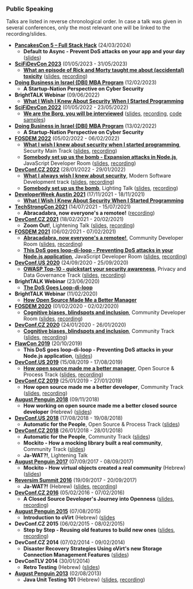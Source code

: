 ### Public Speaking

Talks are listed in reverse chronological order. In case a talk was given in several conferences, only the most relevant one will be linked to the recording/slides.

- **[PancakesCon 5 – Full Stack Hack](https://pancakescon.com/2024-conference-information/)** (24/03/2024)
  - **Default to Async - Prevent DoS attacks on your app and your day** ([slides](https://www.slideshare.net/slideshow/default-to-async-prevent-dos-attacks-on-your-app-and-your-day/266945946))
- **[SciFiDevCon 2023](https://www.scifidevcon.com/courses/2023-may-the-fourth-event)** (01/05/2023 - 31/05/2023)
  - **[What an episode of Rick and Morty taught me about (accidental) toxicity](https://www.scifidevcon.com/courses/2023-may-the-fourth-event/contents/6445c71664185)** ([slides](https://www.slideshare.net/AllonMureinik/what-an-episode-of-rick-and-morty-taught-me-about-accidental-toxicity), [recording](https://youtu.be/yp_sspeVrS4))
- **[Doing Business in Israel (DBI) MBA Program](https://en-coller.tau.ac.il/the-programs/dbi)** (12/02/2023)
    - **A Startup-Nation Perspective on Cyber Security**
- **BrightTALK Webinar** (09/06/2022)
    - **[What I Wish I Knew About Security When I Started Programming](https://www.brighttalk.com/webcast/13983/541479)**
- **[SciFiDevCon 2022](https://www.scifidevcon.com/courses/scifidevcon-presents-31-days-of-may-the-fourth-be-with-you-2022)** (01/05/2022 - 23/05/2022)
    - **[We are the Borg, you will be interviewed](https://www.scifidevcon.com/courses/scifidevcon-presents-31-days-of-may-the-fourth-be-with-you-2022/contents/63dd5e802a2dc)** ([slides](https://www.slideshare.net/AllonMureinik/we-are-the-borg-you-will-be-interviewed/), [recording](https://youtu.be/kiSVdnKy7fM), [code samples](https://github.com/mureinik/we-are-the-borg))
- **[Doing Business in Israel (DBI) MBA Program](https://en-coller.tau.ac.il/the-programs/dbi)** (13/02/2022)
    - **A Startup-Nation Perspective on Cyber Security**
- **[FOSDEM 2022](https://fosdem.org/2022/)** (05/02/2022 - 06/02/2022)
    - **[What I wish I knew about security when I started programming](https://fosdem.org/2022/schedule/event/security_wishes/)**, Security Main Track ([slides](https://fosdem.org/2022/schedule/event/security_wishes/attachments/slides/4888/export/events/attachments/security_wishes/slides/4888/What_I_wish_I_knew_about_security.pdf), [recording](https://video.fosdem.org/2022/M.security/security_wishes.webm))
    - **[Somebody set up us the bomb - Expansion attacks in Node.js](https://fosdem.org/2022/schedule/event/somebody_set_up_us_the_bomb/)**, JavaScript Developer Room ([slides](https://fosdem.org/2022/schedule/event/somebody_set_up_us_the_bomb/attachments/slides/4868/export/events/attachments/somebody_set_up_us_the_bomb/slides/4868/Somebody_set_up_us_the_bomb_Allon_Mureinik_FOSDEM_2022.pdf), [recording](https://video.fosdem.org/2022/D.javascript/somebody_set_up_us_the_bomb.webm))
- **[DevConf.CZ 2022](https://devconfcz2022.sched.com/)** (28/01/2022 - 29/01/2022)
    - **[What I always wish I knew about security](https://devconfcz2022.sched.com/event/siEy/what-i-always-wish-i-knew-about-security)**, Modern Software Development track ([slides](https://static.sched.com/hosted_files/devconfcz2022/2d/What%20I%20wish%20I%20knew%20about%20security.pdf), [recording](https://www.youtube.com/watch?v=peZmUf8RUw0))
    - **[Somebody set up us the bomb](https://devconfcz2022.sched.com/event/vvvF/lightning-talks)**, Lighting Talk ([slides](https://static.sched.com/hosted_files/devconfcz2022/14/Somebody%20set%20up%20us%20the%20bomb%20-%20Allon%20Mureinik%20DevConfCZ%202022.pdf), [recording](https://youtu.be/WJkwJBrhTfk))
- **[DeveloperWeek Austin 2021](https://hopin.com/events/developerweek-austin-2021)** (17/11/2021 - 18/11/2021)
    - **[What I Wish I Knew About Security When I Started Programming](https://emamo.com/event/developerweek-austin-2021/s/what-i-wish-i-knew-about-security-when-i-started-programming-oz9rBW)**
- **[TechStrongCon 2021](https://www.mediaopsevents.com/techstrongcon)** (14/07/2021 - 15/07/2021)
    - **Abracadabra, now everyone's a remotee!** ([recording](https://vimeo.com/digitalanarchist/download/571734205/18152352d3))
- **[DevConf.CZ 2021](https://devconfcz2021.sched.com/)** (18/02/2021 - 20/02/2021)
    - **Zoom Out!**, Lightening Talk ([slides](https://www.slideshare.net/AllonMureinik/zoom-out-246027668/AllonMureinik/zoom-out-246027668), [recording](https://www.youtube.com/watch?v=peZmUf8RUw0))
- **[FOSDEM 2021](https://fosdem.org/2021/)** (06/02/2021 - 07/02/2021)
    - **[Abracadabra, now everyone's a remotee!](https://fosdem.org/2021/schedule/event/community_devroom_abracadabra_everyones_remote/)**, Community Developer Room ([slides](https://fosdem.org/2021/schedule/event/community_devroom_abracadabra_everyones_remote/attachments/slides/4546/export/events/attachments/community_devroom_abracadabra_everyones_remote/slides/4546/Abracadbra.pdf), [recording](https://video.fosdem.org/2021/D.community/community_devroom_abracadabra_everyones_remote.webm))
    - **[This DoS goes loop-di-loop - Preventing DoS attacks in your Node.js application](https://fosdem.org/2021/schedule/event/dos/)**, JavaScript Developer Room ([slides](https://fosdem.org/2021/schedule/event/dos/attachments/audio/4548/export/events/attachments/dos/audio/4548/This_dos_goes_loop_di_loop_slides.pdf), [recording](https://video.fosdem.org/2021/D.javascript/dos.webm))
- **[DevConf.US 2020](https://devconfus2020.sched.com/)** (24/09/2020 - 25/09/2020)
    - **[OWASP Top-10 - quickstart your security awareness](https://devconfus2020.sched.com/event/dyLC/owasp-top-10-quickstart-your-security-awareness)**, Privacy and Data Governance Track ([slides](https://www.slideshare.net/AllonMureinik/devconfus-2020-owasp-top-10-allon-mureinik), [recording](https://www.youtube.com/watch?v=6Z5hlgZQQt0))
- **BrightTALK Webinar** (23/06/2020)
    - **[The DoS Goes Loop-di-loop](https://www.brighttalk.com/webcast/13983/400475)**
- **BrightTALK Webinar** (11/02/2020)
    - **[How Open Source Made Me a Better Manager](https://www.brighttalk.com/webcast/13983/376375)**
- **[FOSDEM 2020](https://fosdem.org/2020/)** (01/02/2020 - 02/02/2020)
    - **[Cognitive biases, blindspots and inclusion](https://archive.fosdem.org/2020/schedule/event/cognitivebias/)**, Community Developer Room ([slides](https://archive.fosdem.org/2020/schedule/event/cognitivebias/attachments/slides/3693/export/events/attachments/cognitivebias/slides/3693/cognitive_bias_fosdem2020.pdf), [recording](https://video.fosdem.org/2020/UB5.230/cognitivebias.mp4]))
- **[DevConf.CZ 2020](https://devconfcz2020a.sched.com/)** (24/01/2020 - 26/01/2020)
    - **[Cognitive biases, blindspots and inclusion](https://devconfcz2020a.sched.com/event/YOoH/cognitive-biases-blindspots-and-inclusion)**, Community Track ([slides](https://static.sched.com/hosted_files/devconfcz2020a/da/Cognitive%20biases%2C%20blind%20spots%20and%20inclusion.pdf), [recording](https://www.youtube.com/watch?v=HB6pLEJTJaA))
- **[FlawCon 2019](https://2019.flawcon.xyz/)** (20/10/2019)
    - **This DoS goes loop-di-loop - Preventing DoS attacks in your Node.js application**, ([slides](https://www.slideshare.net/AllonMureinik/this-dos-goes-loopdiloop))
- **[DevConf.US 2019](https://devconfus2019.sched.com/)** (15/08/2019 - 17/08/2019)
    - **[How open source made me a better manager](https://devconfus2019.sched.com/event/RFDl/how-open-source-made-me-a-better-manager)**, Open Source & Process Track ([slides](https://static.sched.com/hosted_files/devconfus2019/8f/How%20open%20source%20made%20me%20a%20better%20manager.pdf), [recording](https://www.youtube.com/watch?v=6IYKnLIRttU))
- **[DevConf.CZ 2019](https://devconfcz2019.sched.com)** (25/01/2019 - 27/01/2019)
    - **How open source made me a better developer**, Community Track ([slides](https://www.slideshare.net/AllonMureinik/how-working-on-open-source-made-me-a-better-closed-source-developer), [recording](https://www.youtube.com/watch?v=W9afb-1QQxc))
- **[August Penguin 2018](http://ap.hamakor.org.il/2018/en/index.html)** (09/11/2018)
    - **How working on open source made me a better closed source developer** (Hebrew) ([slides](https://www.slideshare.net/AllonMureinik/how-working-on-open-source-made-me-a-better-closed-source-developer))
- **[DevConf.US 2018](https://devconfus2018.sched.com/)** (17/08/2018 - 19/08/2018)
    - **Automatic for the People**, Open Source & Process Track ([slides](https://www.slideshare.net/AllonMureinik/automatic-for-the-people-110570873))
- **[DevConf.CZ 2018](https://devconfcz2018.sched.com)** (26/01/2018 - 28/01/2018)
    - **Automatic for the People**, Community Track ([slides](https://www.slideshare.net/AllonMureinik/automatic-for-the-people))
    - **Mockito - How a mocking library built a real community**, Community Track ([slides](https://www.slideshare.net/AllonMureinik/mockito-how-a-mocking-library-built-a-real-community))
    - **Ja-WAT?!**, Lightening Talk
- **[August Penguin 2017](http://ap.hamakor.org.il/2017/en.)** (07/09/2017 - 08/09/2017)
    - **Mockito - How virtual objects created a real community** (Hebrew) ([slides](http://www.slideshare.net/AllonMureinik/mockito-how-a-mocking-library-built-a-real-community-august-penguin-2017))    
- **[Reversim Summit 2016](https://summit2016.reversim.com/)** (19/09/2017 - 20/09/2017)
    - **Ja-WAT?!** (Hebrew) ([slides](https://www.slideshare.net/AllonMureinik/reversim-summit-2016-jawat), [recording](https://www.youtube.com/watch?v=SU0o6F_f_WA))
- **[DevConf.CZ 2016](https://devconfcz2016.sched.com/)** (05/02/2016 - 07/02/2016)
    - **A Closed Source Developer's Journey into Openness** ([slides](https://www.slideshare.net/AllonMureinik/a-closed-source-developers-journey-into-openness), [recording](https://www.youtube.com/watch?v=L8LWYr3xLLg))    
- **[August Penguin 2015](http://ap.hamakor.org.il/2015/)** (07/08/2015)
    - **Introduction to oVirt** (Hebrew) ([slides](https://www.slideshare.net/AllonMureinik/introduction-to-ovirtaugustpenguin2015)
- **DevConf.CZ 2015** (06/02/2015 - 08/02/2015)
    - **Step by Step - Reusing old features to build new ones** ([slides](https://www.slideshare.net/AllonMureinik/step-bystep-ovirtlivemerge), [recording](https://www.youtube.com/watch?v=GJzWjc9Yu7E))
- **DevConf.CZ 2014** (07/02/2014 - 09/02/2014)
    - **Disaster Recovery Strategies Using oVirt's new Storage Connection Management Features** ([slides](https://www.slideshare.net/AllonMureinik/dev-conf-ovirt-dr))
- **DevConTLV 2014** (30/01/2014)
    - **Retro Testing** (Hebrew) ([slides](https://www.slideshare.net/AllonMureinik/dev-con-retro-testing))    
- **[August Penguin 2013](http://ap.hamakor.org.il/2013/)** (02/08/2013)
    - **Java Unit Testing 101** (Hebrew) ([slides](http://ap.hamakor.org.il/2013/slides/JU.svg), [recording](https://www.youtube.com/watch?v=XmFk_x66T5Q))
